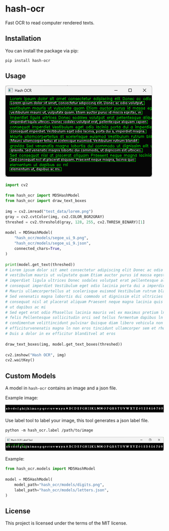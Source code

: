 # hash-ocr

Fast OCR to read computer rendered texts.

## Installation

You can install the package via pip:

```
pip install hash-ocr
```

## Usage

![Demo](docs/demo.png)

```python
import cv2

from hash_ocr import MD5HashModel
from hash_ocr import draw_text_boxes

img = cv2.imread("test_data/lorem.png")
gray = cv2.cvtColor(img, cv2.COLOR_BGR2GRAY)
threshed = cv2.threshold(gray, 128, 255, cv2.THRESH_BINARY)[1]

model = MD5HashModel(
    "hash_ocr/models/segoe_ui_9.png",
    "hash_ocr/models/segoe_ui_9.json",
    connected_chars=True,
)

print(model.get_text(threshed))
# Lorem ipsum dolor sit amet consectetur adipiscing elit Donec ac odio volutpat
# vestibulum mauris ut vulputate quam Etiam auctor purus id massa egestas in
# imperdiet ligula ultrices Donec sodales volutpat erat pellentesque aliquam sapien
# consequat imperdiet Vestibulum eget odio lacinia porta dui a imperdiet magna
# Mauris ullamcorpertellus at scelerisque euismod Vestibulum rutrum blandit gravida
# Sed venenatis magna lobortis dui commodo ut dignissim elit ultricies Sed
# consequat nisl at placerat aliquam Praesent neque magna lacinia quis elementum
# ut dapibus ac mi
# Sed eget erat odio Phasellus lacinia mauris vel ex maximus pretium ln sed mattis
# felis Pellentesque sollicitudin orci sed tellus fermentum dapibus ln at urna
# condimentum velittincidunt pulvinar Quisque diam libero vehicula non mi non
# efficiturvenenatis magna ln non eros tincidunt ullamcorper sem et rhoncus augue
# Duis a dolor in ex efficitur blanditvel at eros

draw_text_boxes(img, model.get_text_boxes(threshed))

cv2.imshow("Hash OCR", img)
cv2.waitKey()
```

## Custom Models

A model in `hash-ocr` contains an image and a json file.

Example image:

![Model Image](hash_ocr/models/beaufont.png)

Use label tool to label your image, this tool generates a json label file.

```
python -m hash_ocr.label /path/to/image
```

![Label Tool](docs/label_tool.png)

Example:

```python
from hash_ocr.models import MD5HashModel

model = MD5HashModel(
    model_path="hash_ocr/models/digits.png",
    label_path="hash_ocr/models/letters.json",
)
```

## License

This project is licensed under the terms of the MIT license.
